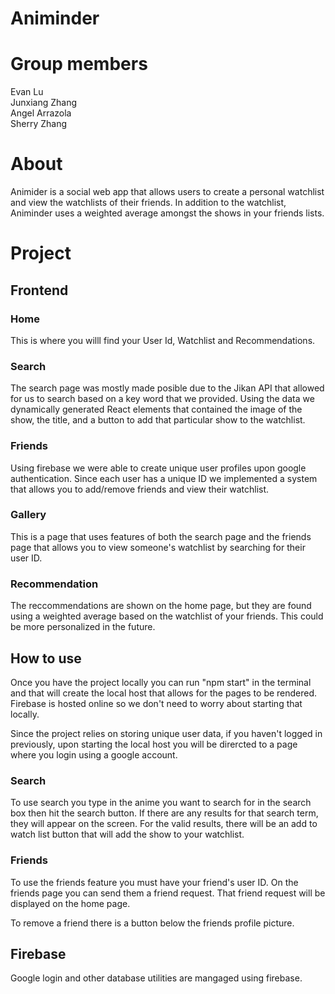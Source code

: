 # Animinder
# Group members
Evan Lu
<br>
Junxiang Zhang
<br>
Angel Arrazola
<br>
Sherry Zhang

# About

Animider is a social web app that allows users to create a personal watchlist and view the watchlists of their friends. In addition to the watchlist, Animinder uses a weighted average amongst the shows in your friends lists.
# Project

## Frontend

### Home
This is where you willl find your User Id, Watchlist and Recommendations.

### Search
The search page was mostly made posible due to the Jikan API that allowed for us to search based on a key word that we provided. Using the data we dynamically generated React elements that contained the image of the show, the title, and a button to add that particular show to the watchlist.

### Friends
Using firebase we were able to create unique user profiles upon google authentication. Since each user has a unique ID we implemented a system that allows you to add/remove friends and view their watchlist. 

### Gallery
This is a page that uses features of both the search page and the friends page that allows you to view someone's watchlist by searching for their user ID.

### Recommendation
The reccommendations are shown on the home page, but they are found using a weighted average based on the watchlist of your friends. This could be more personalized in the future.

## How to use
Once you have the project locally you can run "npm start" in the terminal and that will create the local host that allows for the pages to be rendered. Firebase is hosted online so we don't need to worry about starting that locally.

Since the project relies on storing unique user data, if you haven't logged in previously, upon starting the local host you will be dirercted to a page where you login using a google account.

### Search
To use search you type in the anime you want to search for in the search box then hit the search button. If there are any results for that search term, they will appear on the screen. For the valid results, there will be an add to watch list button that will add the show to your watchlist.

### Friends

To use the friends feature you must have your friend's user ID. On the friends page you can send them a friend request. That friend request will be displayed on the home page. 

To remove a friend there is a button below the friends profile picture.

## Firebase
Google login and other database utilities are mangaged using firebase.